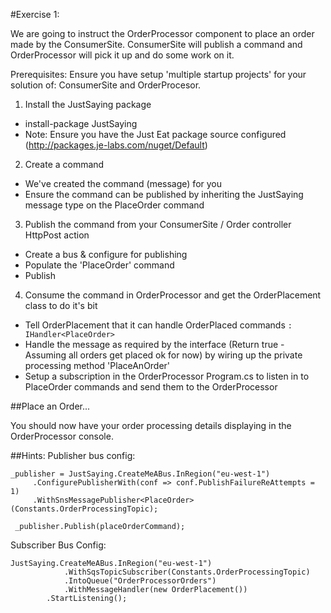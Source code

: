 #Exercise 1:

We are going to instruct the OrderProcessor component to place an order made by the ConsumerSite.
ConsumerSite will publish a command and OrderProcessor will pick it up and do some work on it.


Prerequisites: Ensure you have setup 'multiple startup projects' for your solution of: ConsumerSite and OrderProcesor.


1. Install the JustSaying package
 * install-package JustSaying
 * Note: Ensure you have the Just Eat package source configured (http://packages.je-labs.com/nuget/Default)

2. Create a command
 * We've created the command (message) for you
 * Ensure the command can be published by inheriting the JustSaying message type on the PlaceOrder command

3. Publish the command from your ConsumerSite / Order controller HttpPost action
 * Create a bus & configure for publishing
 * Populate the 'PlaceOrder' command
 * Publish

4. Consume the command in OrderProcessor and get the OrderPlacement class to do it's bit
 * Tell OrderPlacement that it can handle OrderPlaced commands
		`: IHandler<PlaceOrder>`
 * Handle the message as required by the interface (Return true - Assuming all orders get placed ok for now) by wiring up the private processing method 'PlaceAnOrder'
 * Setup a subscription in the OrderProcessor Program.cs to listen in to PlaceOrder commands and send them to the OrderProcessor
		
	
	

##Place an Order...

You should now have your order processing details displaying in the OrderProcessor console.

##Hints:
Publisher bus config:

    _publisher = JustSaying.CreateMeABus.InRegion("eu-west-1")
         .ConfigurePublisherWith(conf => conf.PublishFailureReAttempts = 1)
         .WithSnsMessagePublisher<PlaceOrder>(Constants.OrderProcessingTopic);

     _publisher.Publish(placeOrderCommand);

Subscriber Bus Config:

    JustSaying.CreateMeABus.InRegion("eu-west-1")
                .WithSqsTopicSubscriber(Constants.OrderProcessingTopic)
                .IntoQueue("OrderProcessorOrders")
                .WithMessageHandler(new OrderPlacement())
            .StartListening();